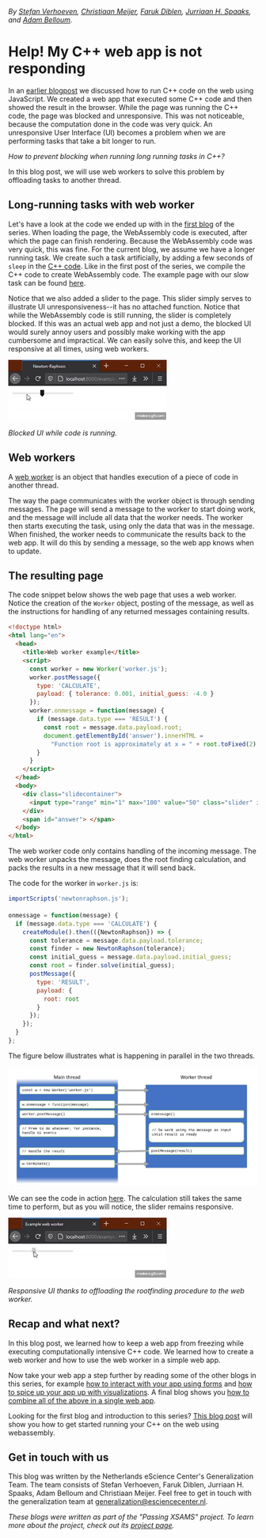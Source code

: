 _By [Stefan Verhoeven](https://orcid.org/0000-0002-5821-2060), [Christiaan Meijer](https://orcid.org/0000-0002-5529-5761), [Faruk Diblen](https://orcid.org/0000-0002-0989-929X),
[Jurriaan H. Spaaks](https://orcid.org/0000-0002-7064-4069), and [Adam Belloum](https://orcid.org/0000-0001-6306-6937)._

# Help! My C++ web app is not responding

In an [earlier blogpost](../webassembly/README.md) we discussed how to run C++ code on the web using JavaScript. We
created a web app that executed some C++ code and then showed the result in the browser. While the page was running the
C++ code, the page was blocked and unresponsive. This was not noticeable, because the computation done in the code was
very quick. An unresponsive User Interface (UI) becomes a problem when we are performing tasks that take a bit longer to
run.

_How to prevent blocking when running long running tasks in C++?_

In this blog post, we will use web workers to solve this problem by offloading tasks to another thread.

## Long-running tasks with web worker

Let's have a look at the code we ended up with in the [first blog](../webassembly/README.md) of the series. When loading
the page, the WebAssembly code is executed, after which the page can finish rendering. Because the WebAssembly code was
very quick, this was fine. For the current blog, we assume we have a longer running task. We create such a task
artificially, by adding a few seconds of `sleep` in the [C++ code](https://github.com/NLESC-JCER/run-cpp-on-web/blob/master/web-worker/newtonraphson.cpp). Like in the first post of the series, we compile the C++ code to create WebAssembly code. The
example page with our slow task can be found [here](https://nlesc-jcer.github.io/run-cpp-on-web/web-worker/example-blocking.html).

Notice that we also added a slider to the page. This slider simply serves to illustrate UI unresponsiveness--it has no attached
function. Notice that while the WebAssembly code is still running, the slider is completely blocked. If this was an
actual web app and not just a demo, the blocked UI would surely annoy users and possibly make working with the app
cumbersome and impractical. We can easily solve this, and keep the UI responsive at all times, using web workers.

![blocked ui](blocking.gif)

_Blocked UI while code is running._

## Web workers

A [web worker](https://developer.mozilla.org/en-US/docs/Web/API/Web_Workers_API) is an object that handles execution of
a piece of code in another thread.

The way the page communicates with the worker object is through sending messages. The page will send a message to the
worker to start doing work, and the message will include all data that the worker needs. The worker then starts
executing the task, using only the data that was in the message. When finished, the worker needs to communicate the
results back to the web app. It will do this by sending a message, so the web app knows when to update.

## The resulting page

The code snippet below shows the web page that uses a web worker. Notice the creation of the `Worker` object, posting of the
message, as well as the instructions for handling of any returned messages containing results.

```html
<!doctype html>
<html lang="en">
  <head>
    <title>Web worker example</title>
    <script>
      const worker = new Worker('worker.js');
      worker.postMessage({
        type: 'CALCULATE',
        payload: { tolerance: 0.001, initial_guess: -4.0 }
      });
      worker.onmessage = function(message) {
        if (message.data.type === 'RESULT') {
          const root = message.data.payload.root;
          document.getElementById('answer').innerHTML =
            "Function root is approximately at x = " + root.toFixed(2);
        }
      }
    </script>
  </head>
  <body>
    <div class="slidecontainer">
      <input type="range" min="1" max="100" value="50" class="slider" id="myRange">
    </div>
    <span id="answer"> </span>
  </body>
</html>
```

The web worker code only contains handling of the incoming message. The web worker unpacks the
message, does the root finding calculation, and packs the results in a new message that it will send back.

The code for the worker in `worker.js` is:

```js
importScripts('newtonraphson.js');

onmessage = function(message) {
  if (message.data.type === 'CALCULATE') {
    createModule().then(({NewtonRaphson}) => {
      const tolerance = message.data.payload.tolerance;
      const finder = new NewtonRaphson(tolerance);
      const initial_guess = message.data.payload.initial_guess;
      const root = finder.solve(initial_guess);
      postMessage({
        type: 'RESULT',
        payload: {
          root: root
        }
      });
    });
  }
};
```

The figure below illustrates what is happening in parallel in the two threads.

![threads](threads.png)

We can see the code in action
[here](https://nlesc-jcer.github.io/run-cpp-on-web/web-worker/example-web-worker.html). The calculation still takes
the same time to perform, but as you will notice, the slider remains responsive.

![responsive ui](web-worker.gif)

_Responsive UI thanks to offloading the rootfinding procedure to the web worker._

## Recap and what next?

In this blog post, we learned how to keep a web app from freezing while executing computationally intensive C++
code. We learned how to create a web worker and how to use the web worker in a simple web app. 

Now take your web app a step further by reading some of the other blogs in this series, for example [how to interact with your app using forms](../react/README.md) and [how to spice up your app up with
visualizations](../vega/README.md). A final blog shows you [how to combine all of the above in a single web app](../kitchen-sink/README.md).

Looking for the first blog and introduction to this series? [This blog post](../webassembly/README.md) will show you how
to get started running your C++ on the web using webassembly.

## Get in touch with us


This blog was written by the Netherlands eScience Center's Generalization Team. The team consists of Stefan Verhoeven,
Faruk Diblen, Jurriaan H. Spaaks, Adam Belloum and Christiaan Meijer. Feel free to get in touch with the generalization
team at generalization@esciencecenter.nl.

_These blogs were written as part of the "Passing XSAMS" project. To learn more about the project, check out its
[project page](https://www.esciencecenter.nl/projects/passing-xsams/)._
